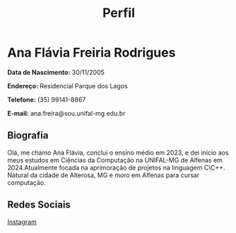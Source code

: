 <!DOCTYPE html>
<html lang="pt-BR">
<head>
    <meta charset="UTF-8">
    <meta name="viewport" content="width=device-width, initial-scale=1.0">
   
</head>
<body>
    <div class="container">
        <header>
            <h1>Perfil</h1>
        </header>
        <div class="info">
            <h1>Ana Flávia Freiria Rodrigues</h1>
            <p><strong>Data de Nascimento:</strong> 30/11/2005</p>
            <p><strong>Endereço:</strong> Residencial Parque dos Lagos</p>
            <p><strong>Telefone:</strong> (35) 99141-8867</p>
            <p><strong>E-mail:</strong> ana.freira@sou.unifal-mg.edu.br</p>
        </div>
        <div class="biography">
            <h2>Biografia</h2>
            <p>Olá, me chamo Ana Flávia, concluí o ensino médio em 2023, e dei início aos meus estudos em Ciências da Computação na UNIFAL-MG de Alfenas em 2024.Atualmente focada na aprimoração de projetos na linguagem C\C++. Natural da cidade de Alterosa, MG e moro em Alfenas para cursar computação.</p>
        </div>
        <div class="social-links">
            <h2>Redes Sociais</h2>
            <a href="https://www.instagram.com/anaa_freiria?igsh=cnE5dnB1ZjB0ZGR0" target="_blank">Instagram</a>
        </div>
    </div>
</body>
</html>
